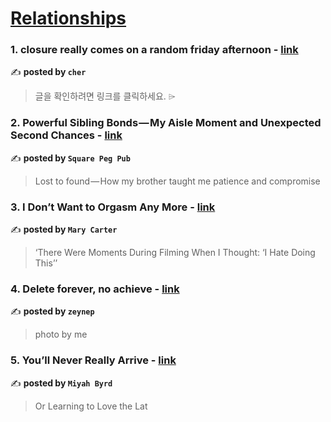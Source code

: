 
<h1><a href=https://medium.com/tag/relationships/recommended target="_blank" rel="noopener noreferrer">Relationships</a></h1>
<h3>1. closure really comes on a random friday afternoon - <a href="https://medium.com/@cherylkoo/closure-really-comes-on-a-random-friday-afternoon-0e270666dcb2" target="_blank" rel="noopener noreferrer">link</a></h3>

✍️ **posted by `cher`**

<blockquote>글을 확인하려면 링크를 클릭하세요. ⌲</blockquote>

<h3>2. Powerful Sibling Bonds — My Aisle Moment and Unexpected Second Chances - <a href="https://medium.com/square-peg-pub/powerful-sibling-bonds-my-aisle-moment-and-unexpected-second-chances-a1c7d213bc4d" target="_blank" rel="noopener noreferrer">link</a></h3>

✍️ **posted by `Square Peg Pub`**

<blockquote>Lost to found — How my brother taught me patience and compromise</blockquote>

<h3>3. I Don’t Want to Orgasm Any More - <a href="https://medium.com/@aboutmary/i-dont-want-to-orgasm-any-more-53c6f465a3e5" target="_blank" rel="noopener noreferrer">link</a></h3>

✍️ **posted by `Mary Carter`**

<blockquote>‘There Were Moments During Filming When I Thought: ‘I Hate Doing This’’</blockquote>

<h3>4. Delete forever, no achieve - <a href="https://medium.com/@dilekogluzeynep9/delete-forever-no-achieve-a479cd300afb" target="_blank" rel="noopener noreferrer">link</a></h3>

✍️ **posted by `zeynep`**

<blockquote>photo by me</blockquote>

<h3>5. You’ll Never Really Arrive - <a href="https://medium.com/@miyahbyrd/youll-never-really-arrive-b679d1223756" target="_blank" rel="noopener noreferrer">link</a></h3>

✍️ **posted by `Miyah Byrd`**

<blockquote>Or Learning to Love the Lat</blockquote>

